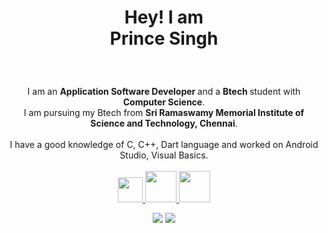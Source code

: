 <html>   
<body>
  <h1> <p align ="center">Hey! I am<br>Prince Singh </p> </h1>
  <br>
  <p align = center >
    I am an <b> Application Software Developer </b>and a <b> Btech </b> student with <b>Computer Science</b>.
    <br> I am pursuing my Btech from <b>Sri Ramaswamy Memorial Institute of Science and Technology, Chennai</b>.
    <br>
    <br>
    I have a good knowledge of C, C++, Dart language and worked on Android Studio, Visual Basics.
    <br>
    <br>
    <a href = https://www.linkedin.com/in/heyprincesingh/> 
    <img src = https://cdn-icons-png.flaticon.com/512/174/174857.png width="40" height="40"/>
    </a>
    <a href = https://www.hackerrank.com/heyprincesingh/> 
    <img src = https://upload.wikimedia.org/wikipedia/commons/thumb/6/65/HackerRank_logo.png/900px-HackerRank_logo.png width="50" height="50"/>
    </a>
    </a>
    <a href = https://www.codechef.com/users/heyprince/> 
    <img src = https://image.pngaaa.com/788/4464788-middle.png width="50" height="50"/>
    </a>
  </p>
  <p align = center >
    <img src = "https://github-readme-stats.vercel.app/api?username=HEYPRINCESINGH&show_icons=true&hide_border=true" />
    <img src = https://github-readme-stats.vercel.app/api/top-langs?username=HEYPRINCESINGH&layout=compact />
  </p>
</body>
</html>
<!--### Hi there 👋

**heyprincesingh/heyprincesingh** is a ✨ _special_ ✨ repository because its `README.md` (this file) appears on your GitHub profile.

Here are some ideas to get you started:

- 🔭 I’m currently working on ...
- 🌱 I’m currently learning ...
- 👯 I’m looking to collaborate on ...
- 🤔 I’m looking for help with ...
- 💬 Ask me about ...
- 📫 How to reach me: ...
- 😄 Pronouns: ...
- ⚡ Fun fact: ...
-->
